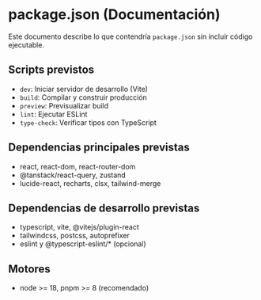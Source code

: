 # package.json (Documentación)

Este documento describe lo que contendría `package.json` sin incluir código ejecutable.

## Scripts previstos
- `dev`: Iniciar servidor de desarrollo (Vite)
- `build`: Compilar y construir producción
- `preview`: Previsualizar build
- `lint`: Ejecutar ESLint
- `type-check`: Verificar tipos con TypeScript

## Dependencias principales previstas
- react, react-dom, react-router-dom
- @tanstack/react-query, zustand
- lucide-react, recharts, clsx, tailwind-merge

## Dependencias de desarrollo previstas
- typescript, vite, @vitejs/plugin-react
- tailwindcss, postcss, autoprefixer
- eslint y @typescript-eslint/* (opcional)

## Motores
- node >= 18, pnpm >= 8 (recomendado)
